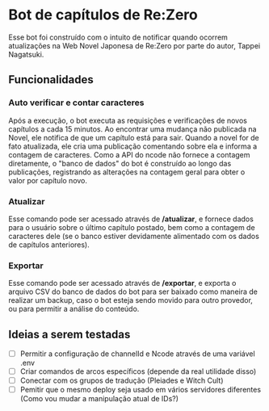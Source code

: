 # Bot de capítulos de Re:Zero

Esse bot foi construído com o intuito de notificar quando ocorrem atualizações na Web Novel Japonesa de Re:Zero por parte do autor, Tappei Nagatsuki.

## Funcionalidades
### Auto verificar e contar caracteres
Após a execução, o bot executa as requisições e verificações de novos capítulos a cada 15 minutos.
Ao encontrar uma mudança não publicada na Novel, ele notifica de que um capítulo está para sair. Quando a novel for de fato atualizada, ele cria uma publicação comentando sobre ela e informa a contagem de caracteres. Como a API do ncode não fornece a contagem diretamente, o "banco de dados" do bot é construído ao longo das publicações, registrando as alterações na contagem geral para obter o valor por capítulo novo.

### Atualizar
Esse comando pode ser acessado através de **/atualizar**, e fornece dados para o usuário sobre o último capítulo postado, bem como a contagem de caracteres dele (se o banco estiver devidamente alimentado com os dados de capítulos anteriores).

### Exportar
Esse comando pode ser acessado através de **/exportar**, e exporta o arquivo CSV do banco de dados do bot para ser baixado como maneira de realizar um backup, caso o bot esteja sendo movido para outro provedor, ou para permitir a análise do conteúdo.

## Ideias a serem testadas

- [ ] Permitir a configuração de channelId e Ncode através de uma variável .env
- [ ] Criar comandos de arcos específicos (depende da real utilidade disso)
- [ ] Conectar com os grupos de tradução (Pleiades e Witch Cult)
- [ ] Pemitir que o mesmo deploy seja usado em vários servidores diferentes (Como vou mudar a manipulação atual de IDs?)
